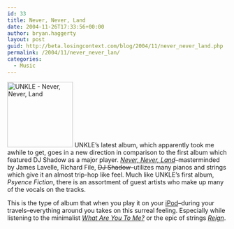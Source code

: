```yaml
---
id: 33
title: Never, Never, Land
date: 2004-11-26T17:33:56+00:00
author: bryan.haggerty
layout: post
guid: http://beta.losingcontext.com/blog/2004/11/never_never_land.php
permalink: /2004/11/never_never_lan/
categories:
  - Music
---
```

[<img src="/blog/images/unkle-nnl.jpg" alt="UNKLE - Never, Never, Land" class="image-right" border="0" height="150" width="150" />](http://phobos.apple.com/WebObjects/MZStore.woa/wa/viewAlbum?playListId=27505231&originStoreFront=143441 "Check out this album on iTunes") UNKLE&#8217;s latest album, which apparently took me awhile to get, goes in a new direction in comparison to the first album which featured DJ Shadow as a major player. [_Never, Never, Land_](http://phobos.apple.com/WebObjects/MZStore.woa/wa/viewAlbum?playListId=27505231&originStoreFront=143441 "Check out this album on iTunes")&#8211;masterminded by James Lavelle, Richard File, <del>DJ Shadow</del>&#8211;utilizes many pianos and strings which give it an almost trip-hop like feel. Much like UNKLE&#8217;s first album, _Psyence Fiction_, there is an assortment of guest artists who make up many of the vocals on the tracks.

This is the type of album that when you play it on your [iPod](http://www.apple.com/ipod/ "You should have one of these already")&#8211;during your travels&#8211;everything around you takes on this surreal feeling. Especially while listening to the minimalist [_What Are You To Me?_](http://phobos.apple.com/WebObjects/MZStore.woa/wa/viewAlbum?selectedItemId=27505196&playListId=27505231&originStoreFront=143441 "Listen to this song on iTunes") or the epic of strings [_Reign_](http://phobos.apple.com/WebObjects/MZStore.woa/wa/viewAlbum?selectedItemId=27505202&playListId=27505231&originStoreFront=143441 "Listen to this song on iTunes").